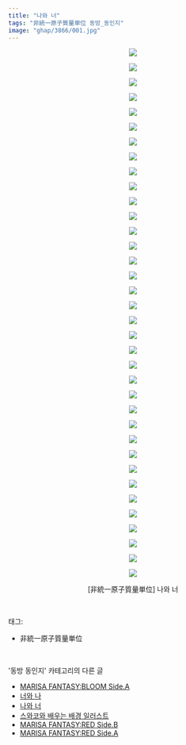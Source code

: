 ```yaml
---
title: "나와 너"
tags: "非統一原子質量単位 동방_동인지"
image: "ghap/3866/001.jpg"
---
```

<div class="article">
<p style="text-align: center; clear: none; float: none;"><img src="{{ site.nasurl }}/ghap/3866/001.jpg"/></p>
<p style="text-align: center; clear: none; float: none;"><img src="{{ site.nasurl }}/ghap/3866/002.jpg"/></p>
<p style="text-align: center; clear: none; float: none;"><img src="{{ site.nasurl }}/ghap/3866/003.jpg"/></p>
<p style="text-align: center; clear: none; float: none;"><img src="{{ site.nasurl }}/ghap/3866/004.jpg"/></p>
<p style="text-align: center; clear: none; float: none;"><img src="{{ site.nasurl }}/ghap/3866/005.jpg"/></p>
<p style="text-align: center; clear: none; float: none;"><img src="{{ site.nasurl }}/ghap/3866/006.jpg"/></p>
<p style="text-align: center; clear: none; float: none;"><img src="{{ site.nasurl }}/ghap/3866/007.jpg"/></p>
<p style="text-align: center; clear: none; float: none;"><img src="{{ site.nasurl }}/ghap/3866/008.jpg"/></p>
<p style="text-align: center; clear: none; float: none;"><img src="{{ site.nasurl }}/ghap/3866/009.jpg"/></p>
<p style="text-align: center; clear: none; float: none;"><img src="{{ site.nasurl }}/ghap/3866/010.jpg"/></p>
<p style="text-align: center; clear: none; float: none;"><img src="{{ site.nasurl }}/ghap/3866/011.jpg"/></p>
<p style="text-align: center; clear: none; float: none;"><img src="{{ site.nasurl }}/ghap/3866/012.jpg"/></p>
<p style="text-align: center; clear: none; float: none;"><img src="{{ site.nasurl }}/ghap/3866/013.jpg"/></p>
<p style="text-align: center; clear: none; float: none;"><img src="{{ site.nasurl }}/ghap/3866/014.jpg"/></p>
<p style="text-align: center; clear: none; float: none;"><img src="{{ site.nasurl }}/ghap/3866/015.jpg"/></p>
<p style="text-align: center; clear: none; float: none;"><img src="{{ site.nasurl }}/ghap/3866/016.jpg"/></p>
<p style="text-align: center; clear: none; float: none;"><img src="{{ site.nasurl }}/ghap/3866/017.jpg"/></p>
<p style="text-align: center; clear: none; float: none;"><img src="{{ site.nasurl }}/ghap/3866/018.jpg"/></p>
<p style="text-align: center; clear: none; float: none;"><img src="{{ site.nasurl }}/ghap/3866/019.jpg"/></p>
<p style="text-align: center; clear: none; float: none;"><img src="{{ site.nasurl }}/ghap/3866/020.jpg"/></p>
<p style="text-align: center; clear: none; float: none;"><img src="{{ site.nasurl }}/ghap/3866/021.jpg"/></p>
<p style="text-align: center; clear: none; float: none;"><img src="{{ site.nasurl }}/ghap/3866/022.jpg"/></p>
<p style="text-align: center; clear: none; float: none;"><img src="{{ site.nasurl }}/ghap/3866/023.jpg"/></p>
<p style="text-align: center; clear: none; float: none;"><img src="{{ site.nasurl }}/ghap/3866/024.jpg"/></p>
<p style="text-align: center; clear: none; float: none;"><img src="{{ site.nasurl }}/ghap/3866/025.jpg"/></p>
<p style="text-align: center; clear: none; float: none;"><img src="{{ site.nasurl }}/ghap/3866/026.jpg"/></p>
<p style="text-align: center; clear: none; float: none;"><img src="{{ site.nasurl }}/ghap/3866/027.jpg"/></p>
<p style="text-align: center; clear: none; float: none;"><img src="{{ site.nasurl }}/ghap/3866/028.jpg"/></p>
<p style="text-align: center; clear: none; float: none;"><img src="{{ site.nasurl }}/ghap/3866/029.jpg"/></p>
<p style="text-align: center; clear: none; float: none;"><img src="{{ site.nasurl }}/ghap/3866/030.jpg"/></p>
<p style="text-align: center; clear: none; float: none;"><img src="{{ site.nasurl }}/ghap/3866/031.jpg"/></p>
<p style="text-align: center; clear: none; float: none;"><img src="{{ site.nasurl }}/ghap/3866/032.jpg"/></p>
<p style="text-align: center; clear: none; float: none;"><img src="{{ site.nasurl }}/ghap/3866/033.jpg"/></p>
<p style="text-align: center; clear: none; float: none;"><img src="{{ site.nasurl }}/ghap/3866/034.jpg"/></p>
<p style="text-align: center; clear: none; float: none;"><img src="{{ site.nasurl }}/ghap/3866/035.jpg"/></p>
<p style="text-align: center; clear: none; float: none;"><img src="{{ site.nasurl }}/ghap/3866/036.jpg"/></p>
<p style="text-align: center; clear: none; float: none;">[非統一原子質量単位] 나와 너</p>
</div><br/>
<div class="tagTrail">
<p>태그: </p>
<ul>
<li>非統一原子質量単位</li>
</ul>
</div><br/>
<div class="another">
<p>'동방 동인지' 카테고리의 다른 글</p>
<ul>
<li><a href="/2017-10-18-ghap_3868">MARISA FANTASY:BLOOM Side.A</a></li>
<li><a href="/2017-10-17-ghap_3867">너와 나</a></li>
<li><a href="/2017-10-17-ghap_3866">나와 너</a></li>
<li><a href="/2017-10-17-ghap_3865">스와코와 배우는 배경 일러스트</a></li>
<li><a href="/2017-10-17-ghap_3864">MARISA FANTASY:RED Side.B</a></li>
<li><a href="/2017-10-17-ghap_3863">MARISA FANTASY:RED Side.A</a></li>
</ul>
</div><br/>
<div class="cb_module cb_fluid">
<div class="cb_wrt cb_profile">
</div><!-- commentList close -->
</div><br/>
